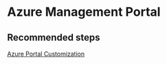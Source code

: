 <properties
	pageTitle="Tools/Azure Management Portal"
	description="Tools/Azure Management Portal"
	service="microsoft.sql"
	resource="servers"
	authors="mlandzic"
	displayOrder=""
	selfHelpType="generic"
	supportTopicIds="32594705"
	resourceTags=""
	productPesIds="16259"
	cloudEnvironments="public"
/>

# Azure Management Portal

## **Recommended steps**
[Azure Portal Customization](https://docs.microsoft.com/en-us/azure/azure-portal/)

